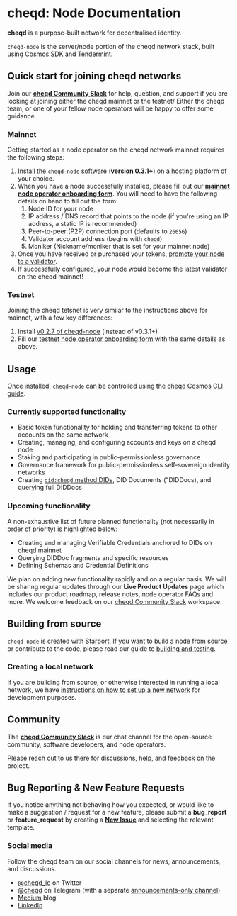 # cheqd: Node Documentation

**cheqd** is a purpose-built network for decentralised identity.

`cheqd-node` is the server/node portion of the cheqd network stack, built using [Cosmos SDK](https://github.com/cosmos/cosmos-sdk) and [Tendermint](https://github.com/tendermint/tendermint).

## Quick start for joining cheqd networks

Join our [**cheqd Community Slack**](http://cheqd.link/join-cheqd-slack) for help, question, and support if you are looking at joining either the cheqd mainnet or the testnet/ Either the cheqd team, or one of your fellow node operators will be happy to offer some guidance.

### Mainnet

Getting started as a node operator on the cheqd network mainnet requires the following steps:

1. [Install the `cheqd-node` software](docs/setup-and-configure/README.md) (**version 0.3.1+**) on a hosting platform of your choice.
2. When you have a node successfully installed, please fill out our [**mainnet node operator onboarding form**](http://cheqd.link/mainnet-onboarding). You will need to have the following details on hand to fill out the form:
   1. Node ID for your node
   2. IP address / DNS record that points to the node \(if you're using an IP address, a static IP is recommended\)
   3. Peer-to-peer \(P2P\) connection port \(defaults to `26656`\)
   4. Validator account address (begins with `cheqd`)
   5. Moniker (Nickname/moniker that is set for your mainnet node)
3. Once you have received or purchased your tokens, [promote your node to a validator](docs/setup-and-configure/configure-new-validator.md).
4. If successfully configured, your node would become the latest validator on the cheqd mainnet!

### Testnet

Joining the cheqd tetsnet is very similar to the instructions above for mainnet, with a few key differences:

1. Install [v0.2.7 of cheqd-node](https://github.com/cheqd/cheqd-node/releases/tag/v0.2.7) (instead of v0.3.1+)
2. Fill our [testnet node operator onboarding form](http://cheqd.link/join-testnet-form) with the same details as above.

## Usage

Once installed, `cheqd-node` can be controlled using the [cheqd Cosmos CLI guide](docs/cheqd-cli/README.md).

### Currently supported functionality

* Basic token functionality for holding and transferring tokens to other accounts on the same network
* Creating, managing, and configuring accounts and keys on a cheqd node
* Staking and participating in public-permissionless governance
* Governance framework for public-permissionless self-sovereign identity networks
* Creating [`did:cheqd` method DIDs](architecture/adr-list/adr-002-cheqd-did-method.md), DID Documents ("DIDDocs), and querying full DIDDocs

### Upcoming functionality

A non-exhaustive list of future planned functionality \(not necessarily in order of priority\) is highlighted below:

* Creating and managing Verifiable Credentials anchored to DIDs on cheqd mainnet
* Querying DIDDoc fragments and specific resources
* Defining Schemas and Credential Definitions

We plan on adding new functionality rapidly and on a regular basis. We will be sharing regular updates through our **Live Product Updates** page which includes our product roadmap, release notes, node operator FAQs and more. We welcome feedback on our [cheqd Community Slack](http://cheqd.link/join-cheqd-slack) workspace.

## Building from source

`cheqd-node` is created with [Starport](https://github.com/tendermint/starport). If you want to build a node from source or contribute to the code, please read our guide to [building and testing](docs/build-and-networks/README.md).

### Creating a local network

If you are building from source, or otherwise interested in running a local network, we have [instructions on how to set up a new network](docs/setup-and-configure/README.md) for development purposes.

## Community

The [**cheqd Community Slack**](http://cheqd.link/join-cheqd-slack) is our chat channel for the open-source community, software developers, and node operators.

Please reach out to us there for discussions, help, and feedback on the project.

## Bug Reporting & New Feature Requests 

If you notice anything not behaving how you expected, or would like to make a suggestion / request for a new feature, please submit a **bug_report** or **feature_request**  by creating a [**New Issue**](https://github.com/cheqd/cheqd-node/issues/new/choose) and selecting the relevant template. 


### Social media

Follow the cheqd team on our social channels for news, announcements, and discussions.

* [@cheqd\_io](https://twitter.com/cheqd_io) on Twitter
* [@cheqd](https://t.me/cheqd) on Telegram \(with a separate [announcements-only channel](https://t.me/cheqd_announcements)\)
* [Medium](https://blog.cheqd.io/) blog
* [LinkedIn](http://cheqd.link/linkedin)

